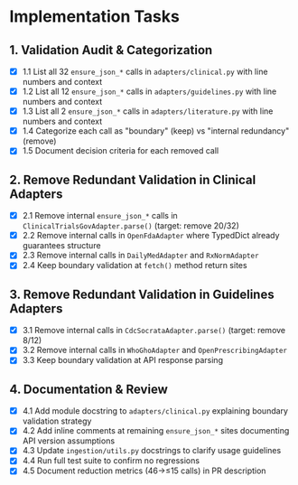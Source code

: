 # Implementation Tasks

## 1. Validation Audit & Categorization

- [x] 1.1 List all 32 `ensure_json_*` calls in `adapters/clinical.py` with line numbers and context
- [x] 1.2 List all 12 `ensure_json_*` calls in `adapters/guidelines.py` with line numbers and context
- [x] 1.3 List all 2 `ensure_json_*` calls in `adapters/literature.py` with line numbers and context
- [x] 1.4 Categorize each call as "boundary" (keep) vs "internal redundancy" (remove)
- [x] 1.5 Document decision criteria for each removed call

## 2. Remove Redundant Validation in Clinical Adapters

- [x] 2.1 Remove internal `ensure_json_*` calls in `ClinicalTrialsGovAdapter.parse()` (target: remove 20/32)
- [x] 2.2 Remove internal calls in `OpenFdaAdapter` where TypedDict already guarantees structure
- [x] 2.3 Remove internal calls in `DailyMedAdapter` and `RxNormAdapter`
- [x] 2.4 Keep boundary validation at `fetch()` method return sites

## 3. Remove Redundant Validation in Guidelines Adapters

- [x] 3.1 Remove internal calls in `CdcSocrataAdapter.parse()` (target: remove 8/12)
- [x] 3.2 Remove internal calls in `WhoGhoAdapter` and `OpenPrescribingAdapter`
- [x] 3.3 Keep boundary validation at API response parsing

## 4. Documentation & Review

- [x] 4.1 Add module docstring to `adapters/clinical.py` explaining boundary validation strategy
- [x] 4.2 Add inline comments at remaining `ensure_json_*` sites documenting API version assumptions
- [x] 4.3 Update `ingestion/utils.py` docstrings to clarify usage guidelines
- [x] 4.4 Run full test suite to confirm no regressions
- [x] 4.5 Document reduction metrics (46→≤15 calls) in PR description

